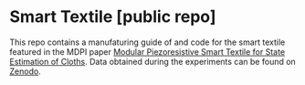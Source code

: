 # Smart Textile [public repo]

This repo contains a manufaturing guide of and code for the smart textile featured in the MDPI paper [Modular Piezoresistive Smart Textile for State Estimation of Cloths](https://doi.org/10.3390/s22010222). Data obtained during the experiments can be found on [Zenodo](https://doi.org/10.5281/zenodo.5718426).
